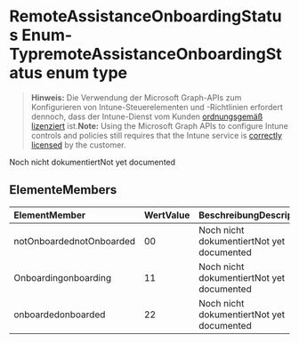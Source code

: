 # <a name="remoteassistanceonboardingstatus-enum-type"></a><span data-ttu-id="00792-101">RemoteAssistanceOnboardingStatus Enum-Typ</span><span class="sxs-lookup"><span data-stu-id="00792-101">remoteAssistanceOnboardingStatus enum type</span></span>

> <span data-ttu-id="00792-102">**Hinweis:** Die Verwendung der Microsoft Graph-APIs zum Konfigurieren von Intune-Steuerelementen und -Richtlinien erfordert dennoch, dass der Intune-Dienst vom Kunden [ordnungsgemäß lizenziert](https://go.microsoft.com/fwlink/?linkid=839381) ist.</span><span class="sxs-lookup"><span data-stu-id="00792-102">**Note:** Using the Microsoft Graph APIs to configure Intune controls and policies still requires that the Intune service is [correctly licensed](https://go.microsoft.com/fwlink/?linkid=839381) by the customer.</span></span>

<span data-ttu-id="00792-103">Noch nicht dokumentiert</span><span class="sxs-lookup"><span data-stu-id="00792-103">Not yet documented</span></span>
## <a name="members"></a><span data-ttu-id="00792-104">Elemente</span><span class="sxs-lookup"><span data-stu-id="00792-104">Members</span></span>
|<span data-ttu-id="00792-105">Element</span><span class="sxs-lookup"><span data-stu-id="00792-105">Member</span></span>|<span data-ttu-id="00792-106">Wert</span><span class="sxs-lookup"><span data-stu-id="00792-106">Value</span></span>|<span data-ttu-id="00792-107">Beschreibung</span><span class="sxs-lookup"><span data-stu-id="00792-107">Description</span></span>|
|:---|:---|:---|
|<span data-ttu-id="00792-108">notOnboarded</span><span class="sxs-lookup"><span data-stu-id="00792-108">notOnboarded</span></span>|<span data-ttu-id="00792-109">0</span><span class="sxs-lookup"><span data-stu-id="00792-109">0</span></span>|<span data-ttu-id="00792-110">Noch nicht dokumentiert</span><span class="sxs-lookup"><span data-stu-id="00792-110">Not yet documented</span></span>|
|<span data-ttu-id="00792-111">Onboarding</span><span class="sxs-lookup"><span data-stu-id="00792-111">onboarding</span></span>|<span data-ttu-id="00792-112">1</span><span class="sxs-lookup"><span data-stu-id="00792-112">1</span></span>|<span data-ttu-id="00792-113">Noch nicht dokumentiert</span><span class="sxs-lookup"><span data-stu-id="00792-113">Not yet documented</span></span>|
|<span data-ttu-id="00792-114">onboarded</span><span class="sxs-lookup"><span data-stu-id="00792-114">onboarded</span></span>|<span data-ttu-id="00792-115">2</span><span class="sxs-lookup"><span data-stu-id="00792-115">2</span></span>|<span data-ttu-id="00792-116">Noch nicht dokumentiert</span><span class="sxs-lookup"><span data-stu-id="00792-116">Not yet documented</span></span>|



